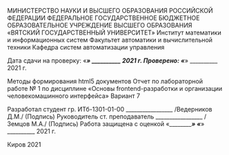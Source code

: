 ﻿МИНИСТЕРСТВО НАУКИ И ВЫСШЕГО ОБРАЗОВАНИЯ
РОССИЙСКОЙ ФЕДЕРАЦИИ
ФЕДЕРАЛЬНОЕ ГОСУДАРСТВЕННОЕ БЮДЖЕТНОЕ ОБРАЗОВАТЕЛЬНОЕ УЧРЕЖДЕНИЕ ВЫСШЕГО ОБРАЗОВАНИЯ
«ВЯТСКИЙ ГОСУДАРСТВЕННЫЙ УНИВЕРСИТЕТ»
Институт математики и информационных систем
Факультет автоматики и вычислительной техники
Кафедра систем автоматизации управления


Дата сдачи на проверку:
«___» __________ 2021 г.
Проверено:
«___» __________ 2021 г.

Методы формирования html5 документов 
Отчет по лабораторной работе № 1
по дисциплине
«Основы frontend-разработки и организации человекомашинного интерфейса»
Вариант 7



Разработал студент гр. ИТб-1301-01-00	    _________________ /Ведерников Д.М./
(Подпись)
Руководитель ст. преподаватель		    _________________ /Земцов М.А./
(Подпись)
Работа защищена с оценкой			«___________» «___» __________ 2021 г.


Киров 2021
